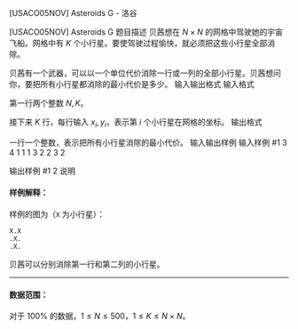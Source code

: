 



[USACO05NOV] Asteroids G - 洛谷














[USACO05NOV] Asteroids G
题目描述
贝茜想在 $N\times N$ 的网格中驾驶她的宇宙飞船。网格中有 $K$ 个小行星。要使驾驶过程愉快，就必须把这些小行星全部消除。

贝茜有一个武器，可以以一个单位代价消除一行或一列的全部小行星。贝茜想问你，要把所有小行星都消除的最小代价是多少。
输入输出格式
输入格式

第一行两个整数 $N,K$。

接下来 $K$ 行，每行输入 $x_i,y_i$，表示第 $i$ 个小行星在网格的坐标。
输出格式

一行一个整数，表示把所有小行星消除的最小代价。
输入输出样例
输入样例 #1
3 4
1 1
1 3
2 2
3 2


输出样例 #1
2
说明
#### 样例解释：

样例的图为（`X` 为小行星）：

```text
X.X
.X.
.X.
```

贝茜可以分别消除第一行和第二列的小行星。

---

#### 数据范围：

对于 $100\%$ 的数据，$1 \leq N \leq 500$，$1 \leq K \leq N \times N$。






